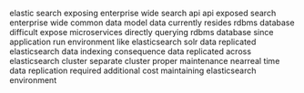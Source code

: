 elastic search exposing enterprise wide search api api exposed search enterprise wide common data model data currently resides rdbms database difficult expose microservices directly querying rdbms database since application run environment like elasticsearch solr data replicated elasticsearch data indexing consequence data replicated across elasticsearch cluster separate cluster proper maintenance nearreal time data replication required additional cost maintaining elasticsearch environment